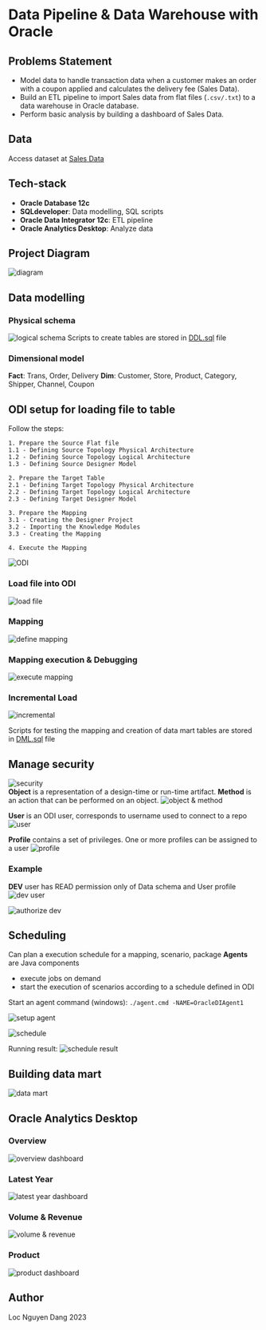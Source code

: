 # Data Pipeline & Data Warehouse with Oracle

## Problems Statement
- Model data to handle transaction data when a customer makes an order with a coupon applied and calculates the delivery fee (Sales Data).
- Build an ETL pipeline to import Sales data from flat files (`.csv/.txt`) to a data warehouse in Oracle database.
- Perform basic analysis by building a dashboard of Sales Data.

## Data
Access dataset at [Sales Data](https://drive.google.com/file/d/1Y-Vt-Ev5rRuKDQKx9szugNZf5dpxeROh) 

## Tech-stack
- **Oracle Database 12c**
- **SQLdeveloper**: Data modelling, SQL scripts
- **Oracle Data Integrator 12c**: ETL pipeline
- **Oracle Analytics Desktop**: Analyze data

## Project Diagram
![diagram](./img/image21.png)

## Data modelling
### Physical schema
![logical schema](./img/image1.png)
Scripts to create tables are stored in [DDL.sql](./DDL.sql) file

### Dimensional model
**Fact**: Trans, Order, Delivery
**Dim**: Customer, Store, Product, Category, Shipper, Channel, Coupon


## ODI setup for loading file to table
Follow the steps:
```
1. Prepare the Source Flat file
1.1 - Defining Source Topology Physical Architecture
1.2 - Defining Source Topology Logical Architecture
1.3 - Defining Source Designer Model

2. Prepare the Target Table
2.1 - Defining Target Topology Physical Architecture
2.2 - Defining Target Topology Logical Architecture
2.3 - Defining Target Designer Model

3. Prepare the Mapping
3.1 - Creating the Designer Project
3.2 - Importing the Knowledge Modules
3.3 - Creating the Mapping

4. Execute the Mapping
```
![ODI](./img/image2.png)

### Load file into ODI
![load file](./img/image3.png)

### Mapping 
![define mapping](./img/image4.png)

### Mapping execution & Debugging
![execute mapping](./img/image5.png)

### Incremental Load
![incremental](./img/image15.png)

Scripts for testing the mapping and creation of data mart tables are stored in [DML.sql](./DML.sql) file

## Manage security
![security](./img/image6.png)
\
**Object** is a representation of a design-time or run-time artifact.
**Method** is an action that can be performed on an object. 
![object & method](./img/image7.png)

**User** is an ODI user, corresponds to username used to connect to a repo
![user](./img/image8.png)

**Profile** contains a set of privileges. One or more profiles can be assigned to a user
![profile](./img/image9.png)

### Example
**DEV** user has READ permission only of Data schema and User profile
![dev user](./img/image10.png)

![authorize dev](./img/image11.png)

## Scheduling
Can plan a execution schedule for a mapping, scenario, package
**Agents** are Java components
- execute jobs on demand 
- start the execution of scenarios according to a schedule defined in ODI

Start an agent command (windows): `./agent.cmd -NAME=OracleDIAgent1`

![setup agent](./img/image12.png)

![schedule](./img/image13.png)

Running result:
![schedule result](./img/image14.png)

## Building data mart
![data mart](./img/image16.png)

## Oracle Analytics Desktop

### Overview
![overview dashboard](./img/image17.png)

### Latest Year
![latest year dashboard](./img/image18.png)

### Volume & Revenue
![volume & revenue](./img/image19.png)

### Product
![product dashboard](./img/image20.png)

## Author
Loc Nguyen Dang 
2023